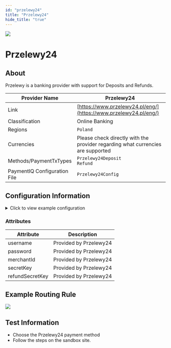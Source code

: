 ```yaml
--- 
id: "przelewy24" 
title: "Przelewy24"
hide_title: "true"
---
```

 
![](/img/providers/logos/przelewy24.png)

# Przelewy24

## About
Przelewy is a banking provider with support for Deposits and Refunds.

| Provider Name                | Przelewy24                                                                      |
|------------------------------|---------------------------------------------------------------------------------|
| Link                         | [https://www.przelewy24.pl/eng/](https://www.przelewy24.pl/eng/)                |
| Classification               | Online Banking                                                                  |
| Regions                      | `Poland`                                                                        |
| Currencies                   | Please check directly with the provider regarding what currencies are supported |
| Methods/PaymentTxTypes       | `Przelewy24Deposit` <br/> `Refund`                                              |
| PaymentIQ Configuration File | `Przelewy24Config`                                                              |

## Configuration Information

<details>
<summary>Click to view example configuration</summary>
<br/>

```xml
<com.devcode.paymentiq.integration.przelewy24.Przelewy24Config>
  <enabled>true</enabled>
  <useViqProxy>true</useViqProxy>
  <accounts>
    <entry>
      <string>default</string>
      <account>
        <username>??</username>
        <password>??</password>
        <merchantId>??</merchantId>
        <secretKey>??</secretKey>
        <refundSecretKey>??</refundSecretKey>
        <use3Dsecure>false</use3Dsecure>
        <defaultCurrency>EUR</defaultCurrency>
        <supportedCurrencies>PLN|EUR|GBP|CZK</supportedCurrencies>
        <redirectUrl>${baseRedirectUrl}/api/przelewy24/deposit/redirect/${ptx.txRefId}</redirectUrl>
        <pspCodeToStatusCode/>
        <version>3.2</version>
      </account>
    </entry>
  </accounts>
  <container>window</container>
  <width>900</width>
  <height>800</height>
  <defaultDescriptor>PaymentIQ Descriptor</defaultDescriptor>
</com.devcode.paymentiq.integration.przelewy24.Przelewy24Config>
```

</details>

### Attributes

| Attribute       | Description            |
|-----------------|------------------------|
| username        | Provided by Przelewy24 |
| password        | Provided by Przelewy24 |
| merchantId      | Provided by Przelewy24 |
| secretKey       | Provided by Przelewy24 |
| refundSecretKey | Provided by Przelewy24 |

## Example Routing Rule
![](/img/providers/routing/przelewy24.png)

## Test Information

- Choose the Przelewy24 payment method
- Follow the steps on the sandbox site.
